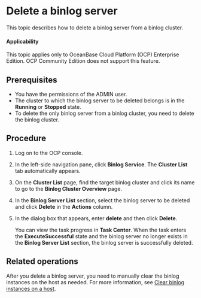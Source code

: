 # Delete a binlog server

This topic describes how to delete a binlog server from a binlog cluster.

<main id="notice" type='notice'>
<h4>Applicability</h4>
<p>This topic applies only to OceanBase Cloud Platform (OCP) Enterprise Edition. OCP Community Edition does not support this feature. </p>
</main>

## Prerequisites

* You have the permissions of the ADMIN user.
* The cluster to which the binlog server to be deleted belongs is in the **Running** or **Stopped** state.
* To delete the only binlog server from a binlog cluster, you need to delete the binlog cluster.

## Procedure

1. Log on to the OCP console.

2. In the left-side navigation pane, click **Binlog Service**. The **Cluster List** tab automatically appears.

3. On the **Cluster List** page, find the target binlog cluster and click its name to go to the **Binlog Cluster Overview** page.

4. In the **Binlog Server List** section, select the binlog server to be deleted and click **Delete** in the **Actions** column.

5. In the dialog box that appears, enter **delete** and then click **Delete**.

   You can view the task progress in **Task Center**. When the task enters the **ExecuteSuccessful** state and the binlog server no longer exists in the **Binlog Server List** section, the binlog server is successfully deleted.

## Related operations

After you delete a binlog server, you need to manually clear the binlog instances on the host as needed. For more information, see [Clear binlog instances on a host](400.clean-binlog-instance-on-a-host.md).
